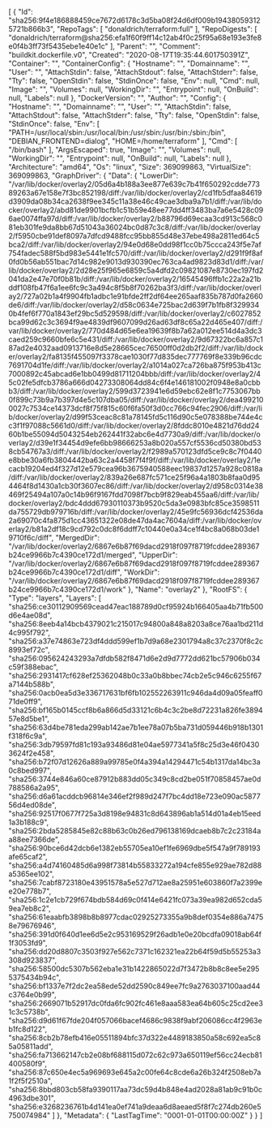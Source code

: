 [
  {
    "Id": "sha256:9f4e186888459ce7672d6178c3d5ba08f24d6df009b194380593125721b866b3",
    "RepoTags": [
      "donaldrich/terraform:full"
    ],
    "RepoDigests": [
      "donaldrich/terraform@sha256:efa1f60f9ff14c12ab4f0c25f95a68e193e3fe8e0f4b3ff73f5435ebe1e40e1c"
    ],
    "Parent": "",
    "Comment": "buildkit.dockerfile.v0",
    "Created": "2020-08-17T19:35:44.601750391Z",
    "Container": "",
    "ContainerConfig": {
      "Hostname": "",
      "Domainname": "",
      "User": "",
      "AttachStdin": false,
      "AttachStdout": false,
      "AttachStderr": false,
      "Tty": false,
      "OpenStdin": false,
      "StdinOnce": false,
      "Env": null,
      "Cmd": null,
      "Image": "",
      "Volumes": null,
      "WorkingDir": "",
      "Entrypoint": null,
      "OnBuild": null,
      "Labels": null
    },
    "DockerVersion": "",
    "Author": "",
    "Config": {
      "Hostname": "",
      "Domainname": "",
      "User": "",
      "AttachStdin": false,
      "AttachStdout": false,
      "AttachStderr": false,
      "Tty": false,
      "OpenStdin": false,
      "StdinOnce": false,
      "Env": [
        "PATH=/usr/local/sbin:/usr/local/bin:/usr/sbin:/usr/bin:/sbin:/bin",
        "DEBIAN_FRONTEND=dialog",
        "HOME=/home/terraform"
      ],
      "Cmd": [
        "/bin/bash"
      ],
      "ArgsEscaped": true,
      "Image": "",
      "Volumes": null,
      "WorkingDir": "",
      "Entrypoint": null,
      "OnBuild": null,
      "Labels": null
    },
    "Architecture": "amd64",
    "Os": "linux",
    "Size": 369099863,
    "VirtualSize": 369099863,
    "GraphDriver": {
      "Data": {
        "LowerDir": "/var/lib/docker/overlay2/05d6a4b188a3ee877e639c7b41f650292cdde77389263a67e158e7f3bc852198/diff:/var/lib/docker/overlay2/cd1fb5dfaa84619d3909da08b34ca2638f9ee345c11a38e46c49cae3dba9a7b1/diff:/var/lib/docker/overlay2/abd81de9901bcfb1c51b59e48ee77dd4ff3483ba7a6e5428c096ae0074ffa97d/diff:/var/lib/docker/overlay2/b88796d69ecaa3cd913c568c081eb301fe9da8bb67d51043a36024bc0d87c3c8/diff:/var/lib/docker/overlay2/f5950cbe91def8097a7dfcd9488fcc95bb855d48e37ebe498a2811ed64c5bca2/diff:/var/lib/docker/overlay2/94e0d68e0dd98f1cc0b75ccca243f5e7af754fadec588f5bd983e5441e1fc570/diff:/var/lib/docker/overlay2/d291f9f8af0fd0b56ab551bac7d14c982e9013d930390ec763ca4ad9823d83d1/diff:/var/lib/docker/overlay2/2d28e25f965e6859c5a4dfd2c09821087e8730ec197fd2041da2e47e70f0b81b/diff:/var/lib/docker/overlay2/16545496ffb1c22a2a21bddf108fb47f6a1ee6fc9c3a494c8f5b8f70262ba3f3/diff:/var/lib/docker/overlay2/727a02b1a4f9904fb1adbc1e91bfde2ff2df64ee265aaf835b787d0fa2660de6/diff:/var/lib/docker/overlay2/d58c0634e725bac2d639f7b1fb8f3299340b4fef6f770a1843ef29bc5d529598/diff:/var/lib/docker/overlay2/c6027852bca99d62c3c3694f9ae4839df9607099d26ad63df8c65a22d465e407/diff:/var/lib/docker/overlay2/770d484d65e6ea19639f8b7a62a012ee514d4a3dc3caed259c9660bfe6c5e431/diff:/var/lib/docker/overlay2/9d67322bc6a857c187ad2e4032aad0913716e8d5e28665cec76500ff0d2db2f2/diff:/var/lib/docker/overlay2/fa8135f455097f3378cae1030f77d835dec777769f8e339b96cdc7691704d1fe/diff:/var/lib/docker/overlay2/a1014a027ca726ba875f953b413c7000892c45abcad6e1bb0499d81711204bbb/diff:/var/lib/docker/overlay2/45c02fe5dfcb3786a666d04273308064dd84c6f4e146181002f0948e8a0cbbb3/diff:/var/lib/docker/overlay2/599d3723941e6d59ebc62e8f1c7753067bb0f899c73b9a7b397d4e5c107dba05/diff:/var/lib/docker/overlay2/dea4992100027c7534ce14373dcf8f75f815c60f6fa50f3d0cc766c94fec2906/diff:/var/lib/docker/overlay2/d99f53ceac8c81a78145fd5c116d90c5e078388be744e4cc3f1f97088c5661d0/diff:/var/lib/docker/overlay2/8fddc8010e4821d76dd2460b1be55094d5043254eb262441f32abc6e4d7730a9/diff:/var/lib/docker/overlay2/d39e1f34454d9efe6bb98666253a8b020a557cf5536cd50380bd538cb54767a3/diff:/var/lib/docker/overlay2/f2989a570123dfd5ce9c8c7f0440e8bbe30a6fb3804442ba63c2a4458f7f4f9f/diff:/var/lib/docker/overlay2/1ecacb19204ed4f327d12e579cea96b3675940588eec19837d1257a928c0818a/diff:/var/lib/docker/overlay2/839a26e687fc571ce25f96a4a1803b8faa0d954464f8d1430a1cb30f3607ec86/diff:/var/lib/docker/overlay2/d958c0314e38469f25494a107a0c14b96f9167fdd7098f7bcb9f829eab455aa6/diff:/var/lib/docker/overlay2/bdc4ddd67930110373b9520c5da3e0983bfc85ce3598511da755729db979716b/diff:/var/lib/docker/overlay2/45e9fc56936dcf42536da2a69070c4fa875d1cc43651322e08de47da4ac7604a/diff:/var/lib/docker/overlay2/b81a2df18c9cd792c0dc8f6ddff7c10440e0a34ce1f4bc8a068b03de19710f6c/diff",
        "MergedDir": "/var/lib/docker/overlay2/6867e6b87f69dacd2918f097f8719fcddee289367b24ce9966b7c4390ce172d1/merged",
        "UpperDir": "/var/lib/docker/overlay2/6867e6b87f69dacd2918f097f8719fcddee289367b24ce9966b7c4390ce172d1/diff",
        "WorkDir": "/var/lib/docker/overlay2/6867e6b87f69dacd2918f097f8719fcddee289367b24ce9966b7c4390ce172d1/work"
      },
      "Name": "overlay2"
    },
    "RootFS": {
      "Type": "layers",
      "Layers": [
        "sha256:ce30112909569cead47eac188789d0cf95924b166405aa4b71fb500d6e4ae08d",
        "sha256:8eeb4a14bcb4379021c215017c94800a848a8203a8ce76aa1bd211d4c995f792",
        "sha256:a37e74863e723df4ddd599ef1b7d9a68e2301794a8c37c2370f8c2c8993ef72c",
        "sha256:095624243293a7dfdb582f8471d6e2d9d7772dd621bc57906b034c59f388ebac",
        "sha256:2931417cf628ef25362048b0c33a0b8bbec74cb2e5c946c6255f67a7144b588b",
        "sha256:0acb0ea5d3e336717631bf6fb102552263911c946da4d09a05feaff071de0ff9",
        "sha256:bf165b0145ccf8b6a866d5d33121c6b4c3c2be8d72231a826fe389457e8d5be1",
        "sha256:63d4be781eda299ab142ae7b1ee78a07b5ba731d059446b918b1301f318f6c9a",
        "sha256:3db79597fd81c193a93486d81e04ae5977341a5f8c25d3e46f04303624f2e458",
        "sha256:b72f07d12626a889a99785e0f4a394a14294471c54b1317da14bc3a0c8bed997",
        "sha256:3744e846a60ce87912b883dd05c349c8cd2be051f70858457ae0d788586a2a95",
        "sha256:d6a61acddcb96814e346ef2f989d247f7bc4dd18e723e090ac587756d4ed08de",
        "sha256:92517f0677f725a3d8198e94831c8d643896ab1a514d01a4eb15eed1a3b188c9",
        "sha256:2bda5285845e82c88b63c0b26ed796138169dcaeb8b7c2c23184aa88ee7366de",
        "sha256:90bce6d42dcb6e1382eb55705ea10ef1fe6969dbe5f547a9f789193afe65caf2",
        "sha256:a4d74160485d6a998f73814b55833272a194cfe855e929ae782d88a5365ee102",
        "sha256:7cabf8723180e43951578a5e527d712ae8a25951e603860f7a2399ee20e778b7",
        "sha256:1c2e1cb729f674bdb584d69c0f414e6421fc073a39ea982d652cda59ea7eb8c2",
        "sha256:61eaabfb3898b8b8977cdac02925273355a9b8def0354e886a74758e79676946",
        "sha256:391d0f640d1ee6d5e2c953169529f26adb1e0e20bcdfa09018ab64f1f3053fd9",
        "sha256:dd20d8807c3503f927e562c7371c162321ea22b64f59d5b55253a3308d923837",
        "sha256:58500dc5307b562eba1e31b1422865022d7f3472b8b8c8ee5e2955375434b94c",
        "sha256:bf1337e7f2dc2ea58ede52dd2590c849ee7fc9a2763037100aad44c3764e0b99",
        "sha256:2669071b52917dc0fda6fc902fc461e8aaa583ea64b605c25cd2ee31c3c5738b",
        "sha256:d9d61f67fde204f057066bacef4686c9838f9abf206086cc4f2963eb1fc8d122",
        "sha256:8cb2b78efb416e05511894bfc37d322e4489183850a58c692ea5c85a05811add",
        "sha256:fa713662147cb2e08bf688115d072c62c973a650119ef56cc24ecb81400580f9",
        "sha256:87c650e4ec5a969693e645a2c00fe64c8cde6a26b324f2508eb7a1f2f5f2510a",
        "sha256:8bbd803cb58fa9390117aa73dc59d4b848e4ad2028a81ab9c91b0c4963dbe301",
        "sha256:e3268236761b4d141ea0ef741a9deaa6d8aeaed5f8f7c274db260e5750074984"
      ]
    },
    "Metadata": {
      "LastTagTime": "0001-01-01T00:00:00Z"
    }
  }
]

